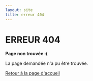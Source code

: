 ```yaml
---
layout: site
title: erreur 404
---
```


<div class="container">
  <h1>ERREUR 404</h1>

  <p><strong>Page non trouvée :(</strong></p>
  <p>La page demandée n'a pu être trouvée.</p>
  <a href="/">Retour à la page d'accueil</a>
</div>

